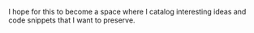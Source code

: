 I hope for this to become a space where I catalog interesting ideas and code snippets that I want to preserve.
